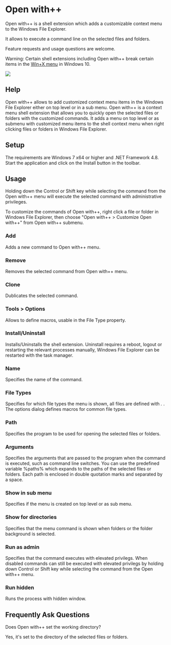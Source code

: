 # Open with++

Open with++ is a shell extension which adds a customizable context menu to the Windows File Explorer.

It allows to execute a command line on the selected files and folders.

Feature requests and usage questions are welcome.

Warning: Certain shell extensions including Open with++ break certain items in the [Win+X menu](https://www.digitalcitizen.life/simple-questions-what-winx-menu-how-access-it) in Windows 10.

![](https://raw.githubusercontent.com/stax76/OpenWithPlusPlus/master/Main.png)

## Help

Open with++ allows to add customized context menu items in the Windows File Explorer either on top level or in a sub menu. Open with++ is a context menu shell extension that allows you to quickly open the selected files or folders with the customized commands. It adds a menu on top level or as submenu with customized menu items to the shell context menu when right clicking files or folders in Windows File Explorer.

## Setup

The requirements are Windows 7 x64 or higher and .NET Framework 4.8. Start the application and click on the Install button in the toolbar.

## Usage

Holding down the Control or Shift key while selecting the command from the Open with++ menu will execute the selected command with administrative privileges.

To customize the commands of Open with++, right click a file or folder in Windows File Explorer, then choose "Open with++ > Customize Open with++" from Open with++ submenu.

### Add

Adds a new command to Open with++ menu.

### Remove

Removes the selected command from Open with++ menu.

### Clone

Dublicates the selected command.

### Tools > Options

Allows to define macros, usable in the File Type property.

### Install/Uninstall

Installs/Uninstalls the shell extension. Uninstall requires a reboot, logout or restarting the relevant processes manually, Windows File Explorer can be restarted with the task manager.

### Name

Specifies the name of the command.

### File Types

Specifies for which file types the menu is shown, all files are defined with *.* . The options dialog defines macros for common file types.

### Path

Specifies the program to be used for opening the selected files or folders.

### Arguments

Specifies the arguments that are passed to the program when the command is executed, such as command line switches. You can use the predefined variable %paths% which expands to the paths of the selected files or folders. Each path is enclosed in double quotation marks and separated by a space.

### Show in sub menu

Specifies if the menu is created on top level or as sub menu.

### Show for directories

Specifies that the menu command is shown when folders or the folder background is selected.

### Run as admin

Specifies that the command executes with elevated privilegs. When disabled commands can still be executed with elevated privilegs by holding down Control or Shift key while selecting the command from the Open with++ menu.

### Run hidden

Runs the process with hidden window.

## Frequently Ask Questions

Does Open with++ set the working directory?

Yes, it's set to the directory of the selected files or folders.